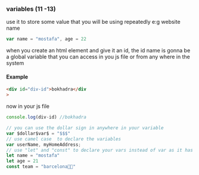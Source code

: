 ### variables (11 -13)
use it to store some value that you will be using repeatedly e:g website name
```js
var name = "mostafa", age = 22
```
when you create an html element and give it an id,
the id name is gonna be a global variable that you can
access in you js file or from any where in the system 

#### Example
```html
<div id="div-id">bokhadra</div
>
```
now in your js file
```js
console.log(div-id) //bokhadra
```

```js
// you can use the dollar sign in anywhere in your variable
var $dollar$var$ = "$$$"
// use camel case  to declare the variables 
var userName, myHomeAddress;
// use "let" and "const" to declare your vars instead of var as it has a lot of problems
let name = "mostafa"
let age = 21
const team = "barcelona💙💖"
```